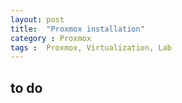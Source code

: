 ```yaml
---
layout: post
title:  "Proxmox installation"
category : Proxmox
tags :  Proxmox, Virtualization, Lab
---
```


## to do
